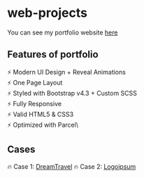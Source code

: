 # web-projects

You can see my portfolio website [here](https://oleksii-shopin.netify.app)
<br>

## Features of portfolio

⚡️ Modern UI Design + Reveal Animations\
⚡️ One Page Layout\
⚡️ Styled with Bootstrap v4.3 + Custom SCSS\
⚡️ Fully Responsive\
⚡️ Valid HTML5 & CSS3\
⚡️ Optimized with Parcel\

## Cases

🔥 Case 1: [DreamTravel](https://oleksiishopin.github.io/web-projects/projects/DreamTravel)
🔥 Case 2: [Logoipsum](https://oleksiishopin.github.io/web-projects/projects/Logoipsum)